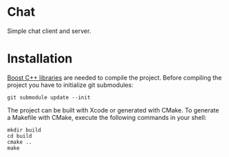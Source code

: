 # Chat

Simple chat client and server.

# Installation

[Boost C++ libraries](https://www.boost.org/) are needed to compile the project. Before compiling the project you have to initialize git submodules:

```shell
git submodule update --init
```

The project can be built with Xcode or generated with CMake. To generate a Makefile with CMake, execute the following commands in your shell:

```shell
mkdir build
cd build
cmake ..
make
```